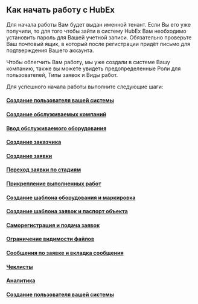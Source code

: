 ## Как начать работу с HubEx
Для начала работы Вам будет выдан именной тенант. Если Вы его уже получили, то для того чтобы зайти в систему HubEx Вам необходимо установить пароль для Вашей учетной записи. Обязательно проверьте Ваш почтовый ящик, в который после регистрации придёт письмо для подтверждения Вашего аккаунта.

Чтобы облегчить Вам работу, мы уже создали в системе Вашу компанию, также вы можете увидеть предопределенные Роли для пользователей, Типы заявок и Виды работ.

Для успешного начала работы выполните следующие шаги:
#### [Создание пользователя вашей системы](docs/CreatingUser.md)
#### [Создание обслуживаемых компаний](docs/CreatingCompany.md)
#### [Ввод обслуживаемого оборудования](docs/CreatingObjects.md)
#### [Создание заказчика](docs/CreatingCustomer.md)
#### [Создание заявки](docs/CreatingTicket.md)
#### [Переход заявки по стадиям](docs/ChangingStatus.md)
#### [Прикрепление выполненных работ](docs/AttachingFiles.md)
#### [Создание шаблона оборудования и маркировка](docs/CreatingObjTemplates.md)
#### [Создание шаблона заявок и паспорт объекта](docs/CreatingTickTemplates.md)
#### [Саморегистрация и подача заявок](docs/SelfRegister.md)
#### [Ограничение видимости файлов](docs/ViewRestriction.md)
#### [Сообщения по заявке и вкладка сообщения](docs/Messages.md)
#### [Чеклисты](docs/Checklists.md)
#### [Аналитика](docs/Analytics.md)
<h4 id="создание-пользователя-вашей-системы"><a href="/docs/CreatingUser/">Создание пользователя вашей системы</a></h4>
